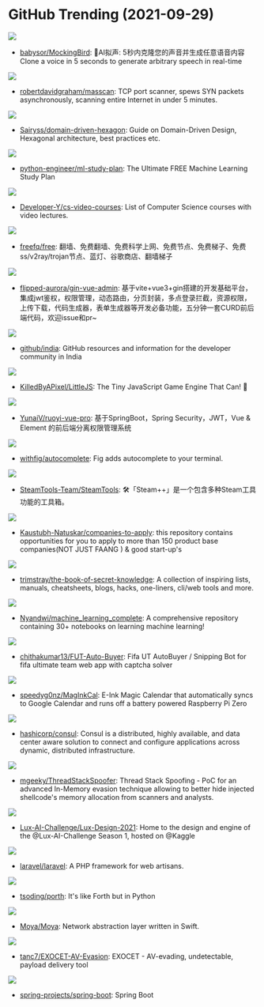 # GitHub Trending (2021-09-29)

![](https://img.shields.io/badge/JavaScript-New%20693-green?style=flat-square&logo=appveyor)
- [babysor/MockingBird](https://github.com/babysor/MockingBird): 🚀AI拟声: 5秒内克隆您的声音并生成任意语音内容 Clone a voice in 5 seconds to generate arbitrary speech in real-time

![](https://img.shields.io/badge/C-New%20791-green?style=flat-square&logo=appveyor)
- [robertdavidgraham/masscan](https://github.com/robertdavidgraham/masscan): TCP port scanner, spews SYN packets asynchronously, scanning entire Internet in under 5 minutes.

![](https://img.shields.io/badge/TypeScript-New%20257-green?style=flat-square&logo=appveyor)
- [Sairyss/domain-driven-hexagon](https://github.com/Sairyss/domain-driven-hexagon): Guide on Domain-Driven Design, Hexagonal architecture, best practices etc.

![](https://img.shields.io/badge/none-New%20390-green?style=flat-square&logo=appveyor)
- [python-engineer/ml-study-plan](https://github.com/python-engineer/ml-study-plan): The Ultimate FREE Machine Learning Study Plan

![](https://img.shields.io/badge/none-New%2066-green?style=flat-square&logo=appveyor)
- [Developer-Y/cs-video-courses](https://github.com/Developer-Y/cs-video-courses): List of Computer Science courses with video lectures.

![](https://img.shields.io/badge/none-New%2062-green?style=flat-square&logo=appveyor)
- [freefq/free](https://github.com/freefq/free): 翻墙、免费翻墙、免费科学上网、免费节点、免费梯子、免费ss/v2ray/trojan节点、蓝灯、谷歌商店、翻墙梯子

![](https://img.shields.io/badge/Go-New%2034-green?style=flat-square&logo=appveyor)
- [flipped-aurora/gin-vue-admin](https://github.com/flipped-aurora/gin-vue-admin): 基于vite+vue3+gin搭建的开发基础平台，集成jwt鉴权，权限管理，动态路由，分页封装，多点登录拦截，资源权限，上传下载，代码生成器，表单生成器等开发必备功能，五分钟一套CURD前后端代码，欢迎issue和pr~

![](https://img.shields.io/badge/none-New%2015-green?style=flat-square&logo=appveyor)
- [github/india](https://github.com/github/india): GitHub resources and information for the developer community in India

![](https://img.shields.io/badge/JavaScript-New%2079-green?style=flat-square&logo=appveyor)
- [KilledByAPixel/LittleJS](https://github.com/KilledByAPixel/LittleJS): The Tiny JavaScript Game Engine That Can! 🚂

![](https://img.shields.io/badge/Java-New%20133-green?style=flat-square&logo=appveyor)
- [YunaiV/ruoyi-vue-pro](https://github.com/YunaiV/ruoyi-vue-pro): 基于SpringBoot，Spring Security，JWT，Vue & Element 的前后端分离权限管理系统

![](https://img.shields.io/badge/TypeScript-New%2062-green?style=flat-square&logo=appveyor)
- [withfig/autocomplete](https://github.com/withfig/autocomplete): Fig adds autocomplete to your terminal.

![](https://img.shields.io/badge/C%23-New%2026-green?style=flat-square&logo=appveyor)
- [SteamTools-Team/SteamTools](https://github.com/SteamTools-Team/SteamTools): 🛠「Steam++」是一个包含多种Steam工具功能的工具箱。

![](https://img.shields.io/badge/none-New%2094-green?style=flat-square&logo=appveyor)
- [Kaustubh-Natuskar/companies-to-apply](https://github.com/Kaustubh-Natuskar/companies-to-apply): this repository contains opportunities for you to apply to more than 150 product base companies(NOT JUST FAANG ) & good start-up's

![](https://img.shields.io/badge/none-New%20311-green?style=flat-square&logo=appveyor)
- [trimstray/the-book-of-secret-knowledge](https://github.com/trimstray/the-book-of-secret-knowledge): A collection of inspiring lists, manuals, cheatsheets, blogs, hacks, one-liners, cli/web tools and more.

![](https://img.shields.io/badge/Jupyter%20Notebook-New%20343-green?style=flat-square&logo=appveyor)
- [Nyandwi/machine_learning_complete](https://github.com/Nyandwi/machine_learning_complete): A comprehensive repository containing 30+ notebooks on learning machine learning!

![](https://img.shields.io/badge/JavaScript-New%2029-green?style=flat-square&logo=appveyor)
- [chithakumar13/FUT-Auto-Buyer](https://github.com/chithakumar13/FUT-Auto-Buyer): Fifa UT AutoBuyer / Snipping Bot for fifa ultimate team web app with captcha solver

![](https://img.shields.io/badge/Python-New%2095-green?style=flat-square&logo=appveyor)
- [speedyg0nz/MagInkCal](https://github.com/speedyg0nz/MagInkCal): E-Ink Magic Calendar that automatically syncs to Google Calendar and runs off a battery powered Raspberry Pi Zero

![](https://img.shields.io/badge/Go-New%208-green?style=flat-square&logo=appveyor)
- [hashicorp/consul](https://github.com/hashicorp/consul): Consul is a distributed, highly available, and data center aware solution to connect and configure applications across dynamic, distributed infrastructure.

![](https://img.shields.io/badge/C%2B%2B-New%2028-green?style=flat-square&logo=appveyor)
- [mgeeky/ThreadStackSpoofer](https://github.com/mgeeky/ThreadStackSpoofer): Thread Stack Spoofing - PoC for an advanced In-Memory evasion technique allowing to better hide injected shellcode's memory allocation from scanners and analysts.

![](https://img.shields.io/badge/Jupyter%20Notebook-New%2012-green?style=flat-square&logo=appveyor)
- [Lux-AI-Challenge/Lux-Design-2021](https://github.com/Lux-AI-Challenge/Lux-Design-2021): Home to the design and engine of the @Lux-AI-Challenge Season 1, hosted on @Kaggle

![](https://img.shields.io/badge/PHP-New%2018-green?style=flat-square&logo=appveyor)
- [laravel/laravel](https://github.com/laravel/laravel): A PHP framework for web artisans.

![](https://img.shields.io/badge/Python-New%2049-green?style=flat-square&logo=appveyor)
- [tsoding/porth](https://github.com/tsoding/porth): It's like Forth but in Python

![](https://img.shields.io/badge/Swift-New%203-green?style=flat-square&logo=appveyor)
- [Moya/Moya](https://github.com/Moya/Moya): Network abstraction layer written in Swift.

![](https://img.shields.io/badge/Go-New%2047-green?style=flat-square&logo=appveyor)
- [tanc7/EXOCET-AV-Evasion](https://github.com/tanc7/EXOCET-AV-Evasion): EXOCET - AV-evading, undetectable, payload delivery tool

![](https://img.shields.io/badge/Java-New%2021-green?style=flat-square&logo=appveyor)
- [spring-projects/spring-boot](https://github.com/spring-projects/spring-boot): Spring Boot

